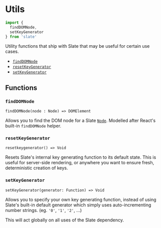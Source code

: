 
# Utils

```js
import {
  findDOMNode,
  setKeyGenerator
} from 'slate'
```

Utility functions that ship with Slate that may be useful for certain use cases.

- [`findDOMNode`](#finddomnode)
- [`resetKeyGenerator`](#resetkeygenerator)
- [`setKeyGenerator`](#setkeygenerator)


## Functions

### `findDOMNode`
`findDOMNode(node : Node) => DOMElement`

Allows you to find the DOM node for a Slate [`Node`](../models/node.md). Modelled after React's built-in `findDOMNode` helper.

### `resetKeyGenerator`
`resetkeygenerator() => Void`

Resets Slate's internal key generating function to its default state. This is useful for server-side rendering, or anywhere you want to ensure fresh, deterministic creation of keys.

### `setKeyGenerator`
`setKeyGenerator(generator: Function) => Void`

Allows you to specify your own key generating function, instead of using Slate's built-in default generator which simply uses auto-incrementing number strings. (eg. `'0'`, `'1'`, `'2'`, ...)

This will act globally on all uses of the Slate dependency.
